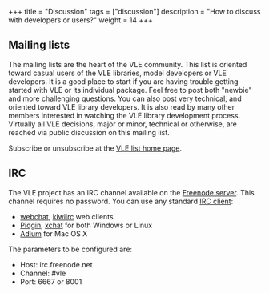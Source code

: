 +++
title = "Discussion"
tags = ["discussion"]
description = "How to discuss with developers or users?"
weight = 14
+++

## Mailing lists

The mailing lists are the heart of the VLE community. This list is oriented
toward casual users of the VLE libraries, model developers or VLE developers.
It is a good place to start if you are having trouble getting started with VLE
or its individual package. Feel free to post both "newbie" and more challenging
questions. You can also post very technical, and oriented toward VLE library
developers. It is also read by many other members interested in watching the
VLE library development process. Virtually all VLE decisions, major or minor,
technical or otherwise, are reached via public discussion on this mailing list.

Subscribe or unsubscribe at the [VLE list home
page](https://groupes.renater.fr/sympa/info/vle).

## IRC

The VLE project has an IRC channel available on the [Freenode
server](http://www.freenode.net). This channel requires no password. You can
use any standard [IRC client](http://en.wikipedia.org/wiki/Internet_Relay_Chat):

- [webchat](https://webchat.freenode.net/), [kiwiirc](https://kiwiirc.com/) web clients
- [Pidgin](http://www.pidgin.im/), [xchat](http://xchat.org/) for both Windows or Linux
- [Adium](http://adium.im/) for Mac OS X

The parameters to be configured are:

- Host: irc.freenode.net
- Channel: #vle
- Port: 6667 or 8001
